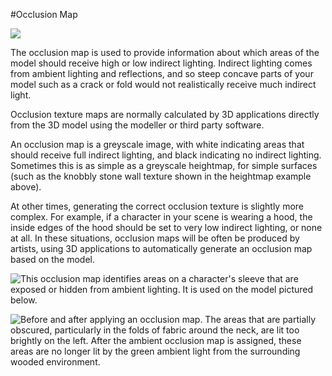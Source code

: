 #Occlusion Map

![](../uploads/Main/StandardShaderParameterOcclusion.png)

The occlusion map is used to provide information about which areas of the model should receive high or low indirect lighting. Indirect lighting comes from ambient lighting and reflections, and so steep concave parts of your model such as a crack or fold would not realistically receive much indirect light.

Occlusion texture maps are normally calculated by 3D applications directly from the 3D model using the modeller or third party software.

An occlusion map is a greyscale image, with white indicating areas that should receive full indirect lighting, and black indicating no indirect lighting. Sometimes this is as simple as a greyscale heightmap, for simple surfaces (such as the knobbly stone wall texture shown in the heightmap example above).

At other times, generating the correct occlusion texture is slightly more complex. For example, if a character in your scene is wearing a hood, the inside edges of the hood should be set to very low indirect lighting, or none at all. In these situations, occlusion maps will be often be produced by artists, using 3D applications to automatically generate an occlusion map based on the model.

![This occlusion map identifies areas on a character's sleeve that are exposed or hidden from ambient lighting. It is used on the model pictured below.](../uploads/Main/StandardShaderOcclusionMapTexture.png)

![Before and after applying an occlusion map. The areas that are partially obscured, particularly in the folds of fabric around the neck, are lit too brightly on the left. After the ambient occlusion map is assigned, these areas are no longer lit by the green ambient light from the surrounding wooded environment.](../uploads/Main/StandardShaderOcclusionMap.png)
